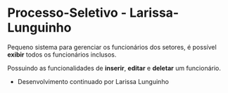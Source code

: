 # Processo-Seletivo - Larissa-Lunguinho

Pequeno sistema para gerenciar os funcionários dos setores, 
é possível **exibir** todos os funcionários inclusos.  

Possuindo as funcionalidades de **inserir**, **editar** e  **deletar** um funcionário.   

* Desenvolvimento continuado por Larissa Lunguinho
